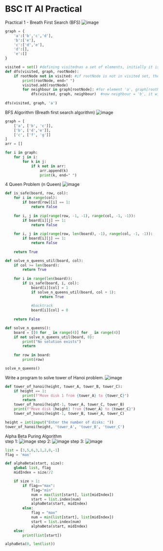 # BSC IT AI Practical

Practical 1 - Breath First Search (BFS)
![image](https://github.com/Omkar270048/BSC_IT_AI_Practical/assets/69665958/560d211b-a56a-46ce-b762-ffdacae20ced)
```py
graph = {
    'a':['b','c','d'],
    'b':['e'],
    'c':['d','e'],
    'd':[],
    'e':[]
}

visited = set() #defining visitednas a set of elements, initially it is empty
def dfs(visited, graph, rootNode):
    if rootNode not in visited: #if rootNode is not in visited set, then add it.
        print(rootNode, end=" ")
        visited.add(rootNode)
        for neighbour in graph[rootNode]: #for element 'a', graph[rootNode] =  ['b', 'c', 'd']. 
            dfs(visited, graph, neighbour)  #now neighbour = 'b', it will run dfs function for 'b'. i.e dfs(visited, graph, 'b')
            
dfs(visited, graph, 'a')
```
BFS Algorithm (Breath first search algorithm)
![image](https://github.com/Omkar270048/BSC_IT_AI_Practical/assets/69665958/6ad726e2-bcbd-43b8-95ab-68cee77a4dd5)
```py
graph = [
    ['a', ['b', 'c']],
    ['b', ['d','e']],
    ['c', ['f', 'g']]
]
arr = []

for i in graph:
    for j in i:
        for k in j:
            if k not in arr:
                arr.append(k)
                print(k, end=" ")
```
4 Queen Problem (n Queen)
![image](https://github.com/Omkar270048/BSC_IT_AI_Practical/assets/69665958/491f5f60-3d14-4c1c-acbc-e81c30a76e84)
```py
def is_safe(board, row, col):
    for i in range(col):
        if board[row][i] == 1:
            return False
    
    for i, j in zip(range(row, -1, -1), range(col, -1, -1)):
        if board[i][j] == 1:
            return False
    
    for i, j in zip(range(row, len(board), -1), range(col, -1, -1)):
        if board[i][j] == 1:
            return False
    
    return True

def solve_n_queens_util(board, col):
    if col >= len(board):
        return True
    
    for i in range(len(board)):
        if is_safe(board, i, col):
            board[i][col] = 1
            if solve_n_queens_util(board, col + 1):
                return True
            
            #backtrack
            board[i][col] = 0
    
    return False

def solve_n_queens():
    board = [[0 for _ in range(4)] for _ in range(4)]
    if not solve_n_queens_util(board, 0):
        print("No solution exists")
        return
    
    for row in board:
        print(row)

solve_n_queens()
```
Write a program to solve tower of Hanoi problem.
![image](https://github.com/Omkar270048/BSC_IT_AI_Practical/assets/69665958/0e0a6fde-8f11-4d5b-bebc-89340f96d1c9)
```py
def tower_of_hanoi(height, tower_A, tower_B, tower_C):
    if height == 1:
        print(f"Move disk 1 from {tower_A} to {tower_C}")
        return
    tower_of_hanoi(height-1, tower_A, tower_C, tower_B)
    print(f"Move disk {height} from {tower_A} to {tower_C}")
    tower_of_hanoi(height-1, tower_B, tower_A, tower_C)

height = int(input("Enter the number of disks: "))
tower_of_hanoi(height, 'tower_A', 'tower_B', 'tower_C')
```
Alpha Beta Puring Algorithm</br>
step 1:
![image](https://github.com/Omkar270048/BSC_IT_AI_Practical/assets/69665958/1b86b1d5-c0a0-4f3b-b602-8b032cb78dcb)
step 2:
![image](https://github.com/Omkar270048/BSC_IT_AI_Practical/assets/69665958/34a4ed3e-0ac7-48ad-a7b4-b7b7711131eb)
step 3:
![image](https://github.com/Omkar270048/BSC_IT_AI_Practical/assets/69665958/2c582ac9-a82a-4e1b-8252-7c0f0468b6bb)
```py
list = [3,5,6,3,1,2,0,-1]
flag = 'max'

def alphaBeta(start, size):
    global list, flag
    midIndex = size//2

    if size > 1:
        if flag=="max":
            flag="min"
            num = max(list[start], list[midIndex])
            start = list.index(num)
            alphaBeta(start, midIndex)
        else:
            flag = "max"
            num = min(list[start], list[midIndex])
            start = list.index(num)
            alphaBeta(start, midIndex)
    else:
        print(list[start])

alphaBeta(0, len(list))
```
